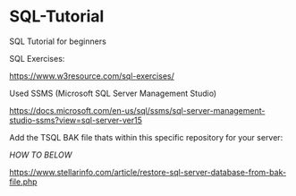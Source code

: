 # SQL-Tutorial
SQL Tutorial for beginners 

SQL Exercises:

https://www.w3resource.com/sql-exercises/


Used SSMS (Microsoft SQL Server Management Studio)

https://docs.microsoft.com/en-us/sql/ssms/sql-server-management-studio-ssms?view=sql-server-ver15

Add the TSQL BAK file thats within this specific repository for your server: 

*HOW TO BELOW*

https://www.stellarinfo.com/article/restore-sql-server-database-from-bak-file.php
